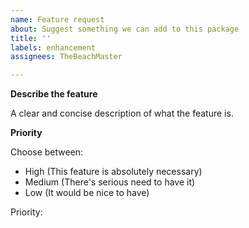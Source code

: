 ```yaml
---
name: Feature request
about: Suggest something we can add to this package
title: ''
labels: enhancement
assignees: TheBeachMaster

---
```


**Describe the feature** 

A clear and concise description of what the feature is.

**Priority** 

Choose between: 

- High  (This feature is absolutely necessary)
- Medium  (There's serious need to have it)
- Low  (It would be nice to have) 

Priority:

